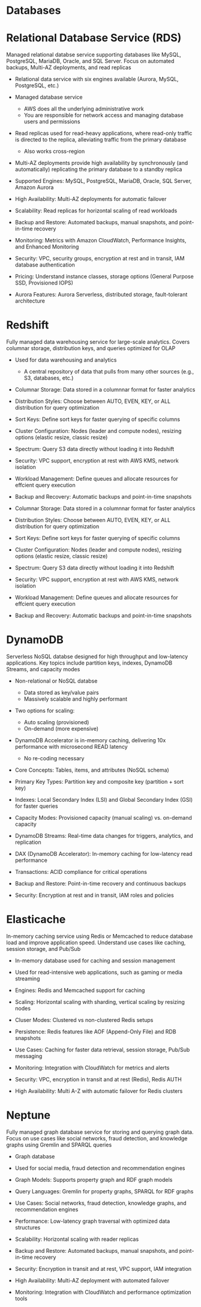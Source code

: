 # Databases

# Relational Database Service (RDS)

Managed relational databse service supporting databases like MySQL, PostgreSQL, MariaDB, Oracle, and SQL Server. Focus on automated backups, Multi-AZ deployments, and read replicas

- Relational data service with six engines available (Aurora, MySQL, PostgreSQL, etc.)
- Managed database service
    - AWS does all the underlying administrative work
    - You are responsible for network access and managing database users and permissions
- Read replicas used for read-heavy applications, where read-only traffic is directed to the replica, alleviating traffic from the primary database
    - Also works cross-region
- Multi-AZ deployments provide high availability by synchronously (and automatically) replicating the primary database to a standby replica

- Supported Engines: MySQL, PostgreSQL, MariaDB, Oracle, SQL Server, Amazon Aurora
- High Availability: Multi-AZ deployments for automatic failover
- Scalability: Read replicas for horizontal scaling of read workloads
- Backup and Restore: Automated backups, manual snapshots, and point-in-time recovery
- Monitoring: Metrics with Amazon CloudWatch, Performance Insights, and Enhanced Monitoring
- Security: VPC, security groups, encryption at rest and in transit, IAM database authentication
- Pricing: Understand instance classes, storage options (General Purpose SSD, Provisioned IOPS)
- Aurora Features: Aurora Serverless, distributed storage, fault-tolerant architecture

# Redshift

Fully managed data warehousing service for large-scale analytics. Covers columnar storage, distribution keys, and queries optimized for OLAP

- Used for data warehousing and analytics
    - A central repository of data that pulls from many other sources (e.g., S3, databases, etc.)

- Columnar Storage: Data stored in a columnnar format for faster analytics
- Distribution Styles: Choose between AUTO, EVEN, KEY, or ALL distribution for query optimization
- Sort Keys: Define sort keys for faster querying of specific columns
- Cluster Configuration: Nodes (leader and compute nodes), resizing options (elastic resize, classic resize)
- Spectrum: Query S3 data directly without loading it into Redshift
- Security: VPC support, encryption at rest with AWS KMS, network isolation
- Workload Management: Define queues and allocate resources for effcient query execution
- Backup and Recovery: Automatic backups and point-in-time snapshots

- Columnar Storage: Data stored in a columnnar format for faster analytics
- Distribution Styles: Choose between AUTO, EVEN, KEY, or ALL distribution for query optimization
- Sort Keys: Define sort keys for faster querying of specific columns
- Cluster Configuration: Nodes (leader and compute nodes), resizing options (elastic resize, classic resize)
- Spectrum: Query S3 data directly without loading it into Redshift
- Security: VPC support, encryption at rest with AWS KMS, network isolation
- Workload Management: Define queues and allocate resources for effcient query execution
- Backup and Recovery: Automatic backups and point-in-time snapshots

# DynamoDB

Serverless NoSQL databse designed for high throughput and low-latency applications. Key topics include partition keys, indexes, DynamoDB Streams, and capacity modes

- Non-relational or NoSQL databse
    - Data stored as key/value pairs
    - Massively scalable and highly performant
- Two options for scaling:
    - Auto scaling (provisioned)
    - On-demand (more expensive)
- DynamoDB Accelerator is in-memory caching, delivering 10x performance with microsecond READ latency
    - No re-coding necessary

- Core Concepts: Tables, items, and attributes (NoSQL schema)
- Primary Key Types: Partition key and composite key (partition + sort key)
- Indexes: Local Secondary Index (LSI) and Global Secondary Index (GSI) for faster queries
- Capacity Modes: Provisioned capacity (manual scaling) vs. on-demand capacity
- DynamoDB Streams: Real-time data changes for triggers, analytics, and replication
- DAX (DynamoDB Accelerator): In-memory caching for low-latency read performance
- Transactions: ACID compliance for critical operations
- Backup and Restore: Point-in-time recovery and continuous backups
- Security: Encryption at rest and in transit, IAM roles and policies

# Elasticache

In-memory caching service using Redis or Memcached to reduce database load and improve application speed. Understand use cases like caching, session storage, and Pub/Sub

- In-memory database used for caching and session management
- Used for read-intensive web applications, such as gaming or media streaming

- Engines: Redis and Memcached support for caching
- Scaling: Horizontal scaling with sharding, vertical scaling by resizing nodes
- Cluser Modes: Clustered vs non-clustered Redis setups
- Persistence: Redis features like AOF (Append-Only File) and RDB snapshots
- Use Cases: Caching for faster data retrieval, session storage, Pub/Sub messaging
- Monitoring: Integration with CloudWatch for metrics and alerts
- Security: VPC, encryption in transit and at rest (Redis), Redis AUTH
- High Availability: Multi A-Z with automatic failover for Redis clusters

# Neptune

Fully managed graph database service for storing and querying graph data. Focus on use cases like social networks, fraud detection, and knowledge graphs using Gremlin and SPARQL queries

- Graph database
- Used for social media, fraud detection and recommendation engines

- Graph Models: Supports property graph and RDF graph models
- Query Languages: Gremlin for property graphs, SPARQL for RDF graphs
- Use Cases: Social networks, fraud detection, knowledge graphs, and recommendation engines
- Performance: Low-latency graph traversal with optimized data structures
- Scalability: Horizontal scaling with reader replicas
- Backup and Restore: Automated backups, manual snapshots, and point-in-time recovery
- Security: Encryption in transit and at rest, VPC support, IAM integration
- High Availability: Multi-AZ deployment with automated failover
- Monitoring: Integration with CloudWatch and performance optimization tools

